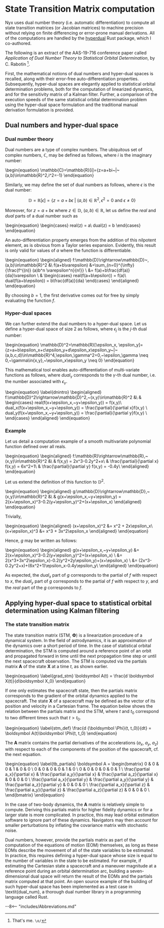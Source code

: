 # State Transition Matrix computation

Nyx uses dual number theory (i.e. automatic differentiation) to compute all state transition matrices (or Jacobian matrices) to machine precision without relying on finite differencing or error-prone manual derivations. All of the computations are handled by the [hyperdual](https://gitlab.com/chrisrabotin/hyperdual) Rust package, which I co-authored.

The following is an extract of the AAS-19-716 conference paper called _Application of Dual Number Theory to Statistical Orbital Determination_, by C. Rabotin [^1].

First, the mathematical notions of dual numbers and hyper-dual spaces is recalled, along with their error-free auto-differentiation properties. Subsequently, hyper-dual spaces are elegantly applied to statistical orbital determination problems, both for the computation of linearized dynamics, and for the sensitivity matrix of a Kalman filter. Further, a comparison of the execution speeds of the same statistical orbital determination problem using the hyper-dual space formulation and the traditional manual derivation formulation is provided.

## Dual numbers and hyper-dual space
### Dual number theory
Dual numbers are a type of complex numbers. The ubiquitous set of complex numbers, $\mathbb{C}$, may be defined as follows, where $i$ is the imaginary number:

\begin{equation} \mathbb{C}=\mathbb{R}[i]=\{z=a+bi~|~(a,b)\in\mathbb{R}^2,i^2=-1\} \end{equation}

Similarly, we may define the set of dual numbers as follows, where $\epsilon$ is the dual number:

$$\begin{equation} \mathbb{D}=\mathbb{R}[\epsilon]=\{z=a+b\epsilon~|~(a,b)\in\mathbb{R}^2,\epsilon^2=0 \text{~and~} \epsilon \neq 0\} \end{equation}$$

Moreover, for $z=a+b\epsilon$ where $z\in\mathbb{D},~(a,b)\in\mathbb{R}$, let us define the $real$ and $dual$ parts of a dual number such as

\begin{equation}
  \begin{cases}
    real(z) = a\\
    dual(z) = b
  \end{cases}
\end{equation}

An auto-differentiation property emerges from the addition of this nilpotent element, as is obvious from a Taylor series expansion. Evidently, this result is only valid for values of $a$ where the function is differentiable.

\begin{equation}
\begin{aligned}
f:\mathbb{D}\rightarrow\mathbb{D}~, (a,b)\in\mathbb{R}^2 &\\
f(a+b\varepsilon)
&=\sum_{n=0}^{\infty} {\frac{f^{(n)} (a)b^n \varepsilon^n}{n!}} \\
&= f(a)+b\frac{df(a)}{da}\varepsilon \\
&
\begin{cases}
    real(f(a+b\epsilon)) = f(a)\\
    dual(f(a+b\epsilon)) = b\frac{df(a)}{da}
  \end{cases}
\end{aligned}
\end{equation}

By choosing $b=1$, the first derivative comes out for free by simply evaluating the function $f$.

### Hyper-dual spaces
We can further extend the dual numbers to a hyper-dual space. Let us define a hyper-dual space of size 2 as follows, where $\epsilon_j$ is the $j$-th dual number:

\begin{equation} \mathbb{D}^2=\mathbb{R}[\epsilon_x, \epsilon_y]=\{z=a+b\epsilon_x+c\epsilon_y+d\epsilon_x\epsilon_y~|~(a,b,c,d)\in\mathbb{R}^4,\epsilon_\gamma^2=0,~\epsilon_\gamma \neq 0,~\gamma\in\{x,y\},~\epsilon_x\epsilon_y \neq 0\} \end{equation}

This mathematical tool enables auto-differentiation of multi-variate functions as follows, where $dual_\gamma$ corresponds to the $\gamma$-th dual number, i.e. the number associated with $\epsilon_\gamma$.

\begin{equation}
\label{dnintro}
\begin{aligned}
f:\mathbb{D}^2\rightarrow\mathbb{D}^2,~(x,y)\in\mathbb{R}^2 &\\
& 
\begin{cases}
    real(f(x+\epsilon_x,~y+\epsilon_y)) = f(x,y)\\
    dual_x(f(x+\epsilon_x,~y+\epsilon_y)) = \frac{\partial}{\partial x}f(x,y) \\
    dual_y(f(x+\epsilon_x,~y+\epsilon_y)) = \frac{\partial}{\partial y}f(x,y) \\
  \end{cases}
\end{aligned}
\end{equation}

### Example
Let us detail a computation example of a smooth multivariate polynomial function defined over all reals.

\begin{equation}
\begin{aligned}
f:\mathbb{R}\rightarrow\mathbb{R},~(x,y)\in\mathbb{R}^2 &\\
& f(x,y) = 2x^3-0.2y^2+x\\
& \frac{\partial}{\partial x} f(x,y) = 6x^2+1\\
& \frac{\partial}{\partial y} f(x,y) = -0.4y\\
\end{aligned}
\end{equation}

Let us extend the definition of this function to $\mathbb{D}^2$.

\begin{equation}
\begin{aligned}
g:\mathbb{D}\rightarrow\mathbb{D},~(x,y)\in\mathbb{R}^2 &\\
& g(x+\epsilon_x,~y+\epsilon_y) = 2(x+\epsilon_x)^3-0.2(y+\epsilon_y)^2+(x+\epsilon_x)
\end{aligned}
\end{equation}

Trivially,

\begin{equation}
\begin{aligned}
(x+\epsilon_x)^2 &= x^2 + 2x\epsilon_x\\
(x+\epsilon_x)^3 &= x^3 + 3x^2\epsilon_x
\end{aligned}
\end{equation}

Hence, $g$ may be written as follows:

\begin{equation}
\begin{aligned}
g(x+\epsilon_x,~y+\epsilon_y) &= 2(x+\epsilon_x)^3-0.2(y+\epsilon_y)^2+(x+\epsilon_x) \\
&= 2(x^3+3x^2\epsilon_x)-0.2(y^2+2y\epsilon_y)+(x+\epsilon_x) \\
&= (2x^3-0.2y^2+x)+(6x^2+1)\epsilon_x-0.4y\epsilon_y\\
\end{aligned}
\end{equation}

As expected, the $dual_x$ part of $g$ corresponds to the partial of $f$ with respect to $x$, the $dual_y$ part of $g$ corresponds to the partial of $f$ with respect to $y$, and the $real$ part of the $g$ corresponds to $f$.

## Applying hyper-dual space to statistical orbital determination using Kalman filtering
### The state transition matrix
The state transition matrix (STM, $\boldsymbol \Phi$) is a linearization procedure of a dynamical system. In the field of astrodynamics, it is an approximation of the dynamics over a short period of time. In the case of statistical orbital determination, the STM is computed around a reference point of an orbit and propagated forward in time until the next propagation time step or until the next spacecraft observation. The STM is computed via the partials matrix $\boldsymbol A$ of the state $\boldsymbol X$ at a time $t$, as shown earlier.

\begin{equation}
\label{grad_stm}
\boldsymbol A(t) = \frac{d \boldsymbol X(t)}{d\boldsymbol X_0}
\end{equation}

If one only estimates the spacecraft state, then the partials matrix corresponds to the gradient of the orbital dynamics applied to the spacecraft. The state $\boldsymbol X$ of a spacecraft may be defined as the vector of its position and velocity in a Cartesian frame. The equation below shows the relation between the partials matrix and the STM, where $t$ and $t_0$ correspond to two different times such that $t>t_0$.

\begin{equation}
\label{stm_def}
\frac{d {\boldsymbol \Phi}(t, t_0)}{dt} = \boldsymbol A(t)\boldsymbol \Phi(t, t_0)
\end{equation}

The $\boldsymbol A$ matrix contains the partial derivatives of the accelerations ($a_x,~a_y,~a_z$) with respect to each of the components of the position of the spacecraft, cf. the next equation.

\begin{equation}
\label{tb_partials}
\boldsymbol A = \begin{bmatrix}
    0 & 0 & 0 & 1 & 0 & 0 \\
    0 & 0 & 0 & 0 & 1 & 0 \\
    0 & 0 & 0 & 0 & 0 & 1 \\
    \frac{\partial a_x}{\partial x} & \frac{\partial a_y}{\partial x} & \frac{\partial a_z}{\partial x} & 0 & 0 & 0 \\
    \frac{\partial a_x}{\partial y} & \frac{\partial a_y}{\partial y} & \frac{\partial a_z}{\partial y} & 0 & 0 & 0 \\
    \frac{\partial a_x}{\partial z} & \frac{\partial a_y}{\partial z} & \frac{\partial a_z}{\partial z} & 0 & 0 & 0 \\
\end{bmatrix}
\end{equation}

In the case of two-body dynamics, the $\boldsymbol A$ matrix is relatively simple to compute. Deriving this partials matrix for higher fidelity dynamics or for a larger state is more complicated. In practice, this may lead orbital estimation software to ignore part of these dynamics. Navigators may then account for smaller perturbations by inflating the covariance matrix with stochastic noise.

Dual numbers, however, provide the partials matrix as part of the computation of the equations of motion (EOM) themselves, as long as these EOMs describe the movement of all of the state variables to be estimated. In practice, this requires defining a hyper-dual space whose size is equal to the number of variables in the state to be estimated. For example, if estimating the Cartesian state a spacecraft and a maneuver magnitude at a reference point during an orbital determination arc, building a seven-dimensional dual space will return the result of the EOMs and the partials matrix computed at that point. An open source example of the building of such hyper-dual space has been implemented as a test case in \textit{dual\_num}, a thorough dual number library in a programming language called Rust.


[^1]: That's me. `\o/`

--8<-- "includes/Abbreviations.md"